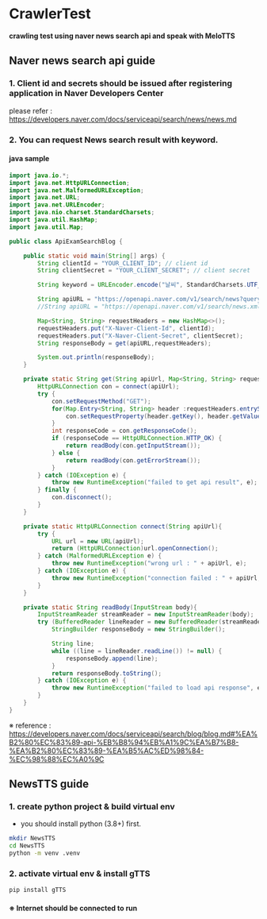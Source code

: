# CrawlerTest
  **crawling test using naver news search api and speak with MeloTTS**

## Naver news search api guide

### 1. Client id and secrets should be issued after registering application in Naver Developers Center
please refer : https://developers.naver.com/docs/serviceapi/search/news/news.md

### 2. You can request News search result with keyword.
#### java sample
```java
import java.io.*;
import java.net.HttpURLConnection;
import java.net.MalformedURLException;
import java.net.URL;
import java.net.URLEncoder;
import java.nio.charset.StandardCharsets;
import java.util.HashMap;
import java.util.Map;

public class ApiExamSearchBlog {

    public static void main(String[] args) {
        String clientId = "YOUR_CLIENT_ID"; // client id
        String clientSecret = "YOUR_CLIENT_SECRET"; // client secret

        String keyword = URLEncoder.encode("날씨", StandardCharsets.UTF_8);

        String apiURL = "https://openapi.naver.com/v1/search/news?query=" + keyword; // json result
        //String apiURL = "https://openapi.naver.com/v1/search/news.xml?query="+ text; // xml result

        Map<String, String> requestHeaders = new HashMap<>();
        requestHeaders.put("X-Naver-Client-Id", clientId);
        requestHeaders.put("X-Naver-Client-Secret", clientSecret);
        String responseBody = get(apiURL,requestHeaders);

        System.out.println(responseBody);
    }

    private static String get(String apiUrl, Map<String, String> requestHeaders){
        HttpURLConnection con = connect(apiUrl);
        try {
            con.setRequestMethod("GET");
            for(Map.Entry<String, String> header :requestHeaders.entrySet()) {
                con.setRequestProperty(header.getKey(), header.getValue());
            }
            int responseCode = con.getResponseCode();
            if (responseCode == HttpURLConnection.HTTP_OK) {
                return readBody(con.getInputStream());
            } else {
                return readBody(con.getErrorStream());
            }
        } catch (IOException e) {
            throw new RuntimeException("failed to get api result", e);
        } finally {
            con.disconnect();
        }
    }

    private static HttpURLConnection connect(String apiUrl){
        try {
            URL url = new URL(apiUrl);
            return (HttpURLConnection)url.openConnection();
        } catch (MalformedURLException e) {
            throw new RuntimeException("wrong url : " + apiUrl, e);
        } catch (IOException e) {
            throw new RuntimeException("connection failed : " + apiUrl, e);
        }
    }

    private static String readBody(InputStream body){
        InputStreamReader streamReader = new InputStreamReader(body);
        try (BufferedReader lineReader = new BufferedReader(streamReader)) {
            StringBuilder responseBody = new StringBuilder();

            String line;
            while ((line = lineReader.readLine()) != null) {
                responseBody.append(line);
            }
            return responseBody.toString();
        } catch (IOException e) {
            throw new RuntimeException("failed to load api response", e);
        }
    }
}
```
※ reference : https://developers.naver.com/docs/serviceapi/search/blog/blog.md#%EA%B2%80%EC%83%89-api-%EB%B8%94%EB%A1%9C%EA%B7%B8-%EA%B2%80%EC%83%89-%EA%B5%AC%ED%98%84-%EC%98%88%EC%A0%9C

## NewsTTS guide

### 1. create python project & build virtual env
- you should install python (3.8+) first.
```bash
mkdir NewsTTS
cd NewsTTS
python -m venv .venv
```

### 2. activate virtual env & install gTTS
```bash
pip install gTTS
```

#### ※ Internet should be connected to run
